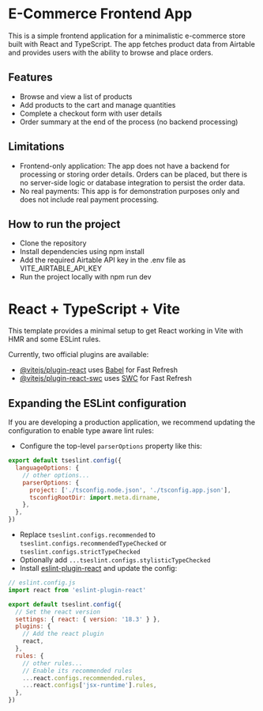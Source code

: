 
# E-Commerce Frontend App

This is a simple frontend application for a minimalistic e-commerce store built with React and TypeScript. The app fetches product data from Airtable and provides users with the ability to browse and place orders.

## Features

- Browse and view a list of products
- Add products to the cart and manage quantities
- Complete a checkout form with user details
- Order summary at the end of the process (no backend processing)

## Limitations

- Frontend-only application: The app does not have a backend for processing or storing order details. Orders can be placed, but there is no server-side logic or database integration to persist the order data.
- No real payments: This app is for demonstration purposes only and does not include real payment processing.

## How to run the project

- Clone the repository
- Install dependencies using npm install
- Add the required Airtable API key in the .env file as VITE_AIRTABLE_API_KEY
- Run the project locally with npm run dev


# React + TypeScript + Vite

This template provides a minimal setup to get React working in Vite with HMR and some ESLint rules.

Currently, two official plugins are available:

- [@vitejs/plugin-react](https://github.com/vitejs/vite-plugin-react/blob/main/packages/plugin-react/README.md) uses [Babel](https://babeljs.io/) for Fast Refresh
- [@vitejs/plugin-react-swc](https://github.com/vitejs/vite-plugin-react-swc) uses [SWC](https://swc.rs/) for Fast Refresh

## Expanding the ESLint configuration

If you are developing a production application, we recommend updating the configuration to enable type aware lint rules:

- Configure the top-level `parserOptions` property like this:

```js
export default tseslint.config({
  languageOptions: {
    // other options...
    parserOptions: {
      project: ['./tsconfig.node.json', './tsconfig.app.json'],
      tsconfigRootDir: import.meta.dirname,
    },
  },
})
```

- Replace `tseslint.configs.recommended` to `tseslint.configs.recommendedTypeChecked` or `tseslint.configs.strictTypeChecked`
- Optionally add `...tseslint.configs.stylisticTypeChecked`
- Install [eslint-plugin-react](https://github.com/jsx-eslint/eslint-plugin-react) and update the config:

```js
// eslint.config.js
import react from 'eslint-plugin-react'

export default tseslint.config({
  // Set the react version
  settings: { react: { version: '18.3' } },
  plugins: {
    // Add the react plugin
    react,
  },
  rules: {
    // other rules...
    // Enable its recommended rules
    ...react.configs.recommended.rules,
    ...react.configs['jsx-runtime'].rules,
  },
})
```
